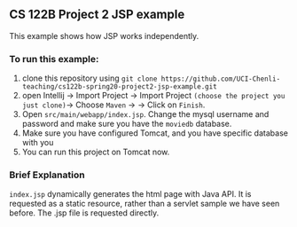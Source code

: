## CS 122B Project 2 JSP example

This example shows how JSP works independently.

### To run this example: 
1. clone this repository using `git clone https://github.com/UCI-Chenli-teaching/cs122b-spring20-project2-jsp-example.git`
2. open Intellij -> Import Project -> Import Project `(choose the project you just clone)`-> Choose `Maven` -> -> Click on `Finish`.
3. Open `src/main/webapp/index.jsp`. Change the mysql username and password and make sure you have the `moviedb` database.
4. Make sure you have configured Tomcat, and you have specific database with you
5. You can run this project on Tomcat now.

### Brief Explanation
`index.jsp` dynamically generates the html page with Java API. It is requested as a static resource, rather than a servlet sample we have seen before.
The .jsp file is requested directly.
